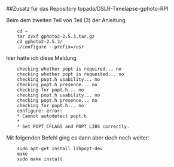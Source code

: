 ##Zusatz für das Repository topada/DSLR-Timelapse-gphoto-RPI

Beim dem zweiten Teil von Teil (3) der Anleitung

        cd ~
        tar zvxf gphoto2-2.5.3.tar.gz
        cd gphoto2-2.5.3/
        ./configure --prefix=/usr
        
hier hatte ich diese Meldung

        checking whether popt is required... no
        checking whether popt is requested... no
        checking popt.h usability... no
        checking popt.h presence... no
        checking for popt.h... no
        checking popt.h usability... no
        checking popt.h presence... no
        checking for popt.h... no
        configure: error:
        * Cannot autodetect popt.h
        *
        * Set POPT_CFLAGS and POPT_LIBS correctly.

Mit folgenden Befehl ging es dann aber doch noch weiter:  

        sudo apt-get install libpopt-dev  
        make  
        sudo make install
